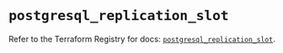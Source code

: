 # `postgresql_replication_slot`

Refer to the Terraform Registry for docs: [`postgresql_replication_slot`](https://registry.terraform.io/providers/cyrilgdn/postgresql/1.26.0/docs/resources/replication_slot).
